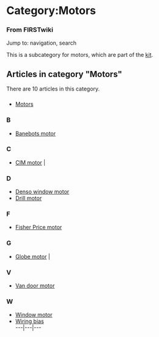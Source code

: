 

# Category:Motors

### From FIRSTwiki

Jump to: navigation, search

This is a subcategory for motors, which are part of the
[kit](/index.php/Kit_of_parts "Kit of parts" ).

  

## Articles in category "Motors"

There are 10 articles in this category.

###

  * [Motors](/index.php/Motors "Motors" )

### B

  * [Banebots motor](/index.php/Banebots_motor "Banebots motor" )

### C

  * [CIM motor](/index.php/CIM_motor "CIM motor" )
|

### D

  * [Denso window motor](/index.php/Denso_window_motor "Denso window motor" )
  * [Drill motor](/index.php/Drill_motor "Drill motor" )

### F

  * [Fisher Price motor](/index.php/Fisher_Price_motor "Fisher Price motor" )

### G

  * [Globe motor](/index.php/Globe_motor "Globe motor" )
|

### V

  * [Van door motor](/index.php/Van_door_motor "Van door motor" )

### W

  * [Window motor](/index.php/Window_motor "Window motor" )
  * [Wiring bias](/index.php/Wiring_bias "Wiring bias" )  
---|---|---  
  
